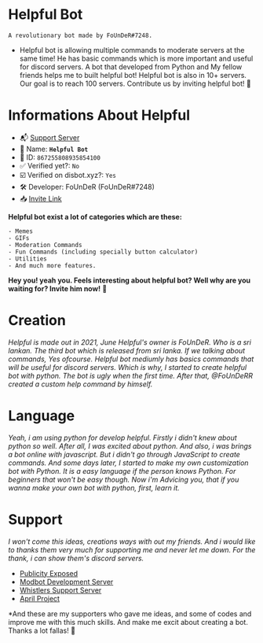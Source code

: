 # Helpful Bot

`A revolutionary bot made by FoUnDeR#7248.`
- Helpful bot is allowing multiple commands to moderate servers at the same time! 
  He has basic commands which is more important and useful for discord servers.
  A bot that developed from Python and My fellow friends helps me to built helpful bot!
  Helpful bot is also in 10+ servers. Our goal is to reach 100 servers. Contribute us by inviting helpful bot! :tada:


# Informations About Helpful
- :mailbox_with_mail: [Support Server](https://discord.gg/Uker5NKCR4)
- :pencil: Name: **`Helpful Bot`**
- :card_index: ID: `867255808935854100`
- :white_check_mark: Verified yet?: `No`
- :ballot_box_with_check: Verified on disbot.xyz?: `Yes`
- 🛠️ Developer: FoUnDeR (FoUnDeR#7248)
- 📥 [Invite Link](https://discord.com/oauth2/authorize?client_id=867255808935854100&permissions=4294967287&scope=bot)

**Helpful bot exist a lot of categories which are these:**
```
- Memes
- GIFs 
- Moderation Commands
- Fun Commands (including specially button calculator)
- Utilities 
- And much more features. 
```

**Hey you! yeah you. Feels interesting about helpful bot? Well why are you waiting for? Invite him now!** 👋

# Creation 

*Helpful is made out in 2021, June Helpful's owner is FoUnDeR. Who is a sri lankan. The third bot which is released from sri lanka. If we talking about commands, Yes ofcourse. Helpful bot mediumly has basics commands that will be useful for discord servers. Which is why, I started to create helpful bot with python. The bot is ugly when the first time. After that, @FoUnDeRR created a custom help command by himself.*

# Language

*Yeah, i am using python for develop helpful. Firstly i didn't knew about python so well. After all, I was excited about python. And also, i was brings a bot online with javascript. But i didn't go through JavaScript to create commands. And some days later, I started to make my own customization bot with Python. It is a easy language if the person knows Python. For beginners that won't be easy though. Now i'm Advicing you, that if you wanna make your own bot with python, first, learn it.*

# Support

*I won't come this ideas, creations ways with out my friends. And i would like to thanks them very much for supporting me and never let me down. For the thank, i can show them's discord servers.*

- [Publicity Exposed](https://discord.gg/79UTd2ysNs)
- [Modbot Development Server](https://discord.gg/TW2YKgUpy2)
- [Whistlers Support Server](https://discord.gg/tTdZYesRtu)
- [April Project](https://discord.gg/F4Cq5yPTw2)

*And these are my supporters who gave me ideas, and some of codes and improve me with this much skills. And make me excit about creating a bot. Thanks a lot fallas! 💙

